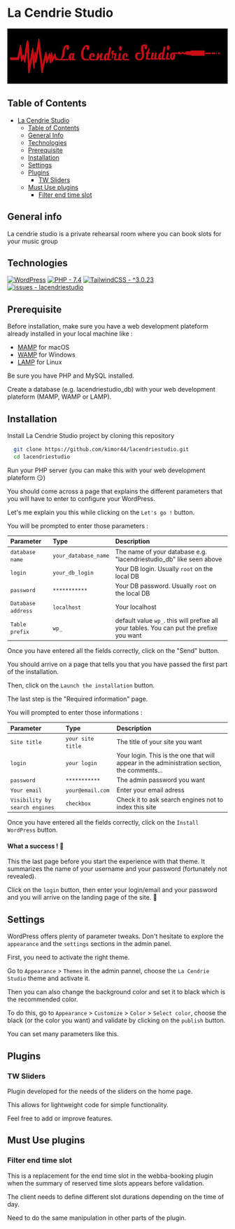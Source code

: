 # La Cendrie Studio

<p align="center"><img src="https://github.com/kimor44/lacendriestudio/blob/main/wp-content/themes/lacendriestudio/assets/images/logo_la_cendrie.jpg"></p>

## Table of Contents

- [La Cendrie Studio](#la-cendrie-studio)
  - [Table of Contents](#table-of-contents)
  - [General Info](#general-info)
  - [Technologies](#technologies)
  - [Prerequisite](#prerequisite)
  - [Installation](#installation)
  - [Settings](#settings)
  - [Plugins](#plugins)
    - [TW Sliders](#tw-sliders)
  - [Must Use plugins](#must-use-plugins)
    - [Filter end time slot](#filter-end-time-slot)

## General info

La cendrie studio is a private rehearsal room where you can book slots for your music group

## Technologies

[![WordPress](https://img.shields.io/badge/dynamic/json?label=WordPress&query=%24.wordpress&url=https%3A%2F%2Flacendriestudio.com%2Fwp-json%2Fcendrie%2Fv1%2Fversions)](https://fr.wordpress.org/)
[![PHP - 7.4](https://img.shields.io/static/v1?label=PHP&message=7.4.32&color=%23777BB4)](https://www.php.net/)
[![TailwindCSS - ^3.0.23](https://img.shields.io/static/v1?label=TailwindCSS&message=^3.0.23&color=06B6D4)](https://tailwindcss.com/)
[![issues - lacendriestudio](https://img.shields.io/github/issues/kimor44/lacendriestudio)](https://github.com/kimor44/lacendriestudio/issues)

## Prerequisite

Before installation, make sure you have a web development plateform already installed in your local machine like :

- [MAMP](https://www.mamp.info/en/downloads/) for macOS
- [WAMP](https://www.wampserver.com/) for Windows
- [LAMP](https://doc.ubuntu-fr.org/lamp) for Linux

Be sure you have PHP and MySQL installed.

Create a database (e.g. lacendriestudio_db) with your web development plateform (MAMP, WAMP or LAMP).

## Installation

Install La Cendrie Studio project by cloning this repository

```bash
  git clone https://github.com/kimor44/lacendriestudio.git
  cd lacendriestudio
```

Run your PHP server (you can make this with your web development plateform :smirk:)

You should come across a page that explains the different parameters that you will have to enter to configure your WordPress.

Let's me explain you this while clicking on the `Let's go !` button.

You will be prompted to enter those parameters :

| Parameter          | Type                 | Description                                                                              |
| :----------------- | :------------------- | :--------------------------------------------------------------------------------------- |
| `database name`    | `your_database_name` | The name of your database e.g. "lacendriestudio_db" like seen above                      |
| `login`            | `your_db_login`      | Your DB login. Usually `root` on the local DB                                            |
| `password`         | `***********`        | Your DB password. Usually `root` on the local DB                                         |
| `Database address` | `localhost`          | Your localhost                                                                           |
| `Table prefix`     | `wp_`                | default value `wp_`. this will prefixe all your tables. You can put the prefixe you want |

Once you have entered all the fields correctly, click on the "Send" button.

You should arrive on a page that tells you that you have passed the first part of the installation.

Then, click on the `Launch the installation` button.

The last step is the "Required information" page.

You will prompted to enter those informations :

| Parameter                      | Type              | Description                                                                                 |
| :----------------------------- | :---------------- | :------------------------------------------------------------------------------------------ |
| `Site title`                   | `your site title` | The title of your site you want                                                             |
| `login`                        | `your login`      | Your login. This is the one that will appear in the administration section, the comments... |
| `password`                     | `***********`     | The admin password you want                                                                 |
| `Your email`                   | `your@email.com`  | Enter your email adress                                                                     |
| `Visibility by search engines` | `checkbox`        | Check it to ask search engines not to index this site                                       |

Once you have entered all the fields correctly, click on the `Install WordPress` button.

#### What a success ! :tada:

This the last page before you start the experience with that theme. It summarizes the name of your username and your password (fortunately not revealed).

Click on the `login` button, then enter your login/email and your password and you will arrive on the landing page of the site. :tada:

## Settings

WordPress offers plenty of parameter tweaks. Don't hesitate to explore the `appearance` and the `settings` sections in the admin panel.

First, you need to activate the right theme.

Go to `Appearance` > `Themes` in the admin pannel, choose the `La Cendrie Studio` theme and activate it.

Then you can also change the background color and set it to black which is the recommended color.

To do this, go to `Appearance` > `Customize` > `Color` > `Select color`, choose the black (or the color you want) and validate by clicking on the `publish` button.

You can set many parameters like this.

## Plugins

### TW Sliders

Plugin developed for the needs of the sliders on the home page.

This allows for lightweight code for simple functionality.

Feel free to add or improve features.

## Must Use plugins

### Filter end time slot

This is a replacement for the end time slot in the webba-booking plugin when the summary of reserved time slots appears before validation.

The client needs to define different slot durations depending on the time of day.

Need to do the same manipulation in other parts of the plugin.
